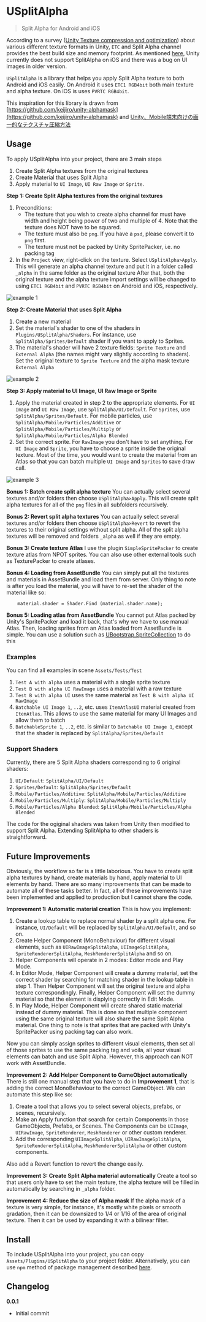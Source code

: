 # USplitAlpha

> Split Alpha for Android and iOS

According to a survey ([Unity Texture compression and optimization](http://minhhh.github.io/posts/unity-texture-compression-and-optimization)) about various different texture formats in Unity, `ETC` and Split Alpha channel provides the best build size and memory footprint. As mentioned [here](https://feedback.unity3d.com/suggestions/pvrtc-rgb-4bit-plus-alpha-split-texture-compression-dot-dot-dot), Unity currently does not support SplitAlpha on iOS and there was a bug on UI images in older version.

`USplitAlpha` is a library that helps you apply Split Alpha texture to both Android and iOS easily. On Android it uses `ETC1 RGB4bit` both main texture and alpha texture. On iOS is uses `PVRTC RGB4bit`.

This inspiration for this library is drawn from [https://github.com/keijiro/unity-alphamask](https://github.com/keijiro/unity-alphamask) and [Unity、Mobile端末向けの画一的なテクスチャ圧縮方法](https://web.archive.org/web/20160726041743/http://developers.mobage.jp/blog/texture-compression)

## Usage
To apply USplitAlpha into your project, there are 3 main steps

1. Create Split Alpha textures from the original textures
2. Create Material that uses Split Alpha
3. Apply material to `UI Image`, `UI Raw Image` or `Sprite`.

**Step 1: Create Split Alpha textures from the original textures**

1. Preconditions:
    * The texture that you wish to create alpha channel for must have width and height being power of two and multiple of 4. Note that the texture does NOT have to be squared.
    * The texture must also be `png`. If you have a `psd`, please convert it to `png` first.
    * The texture must not be packed by Unity SpritePacker, i.e. no packing tag
2. In the `Project` view, right-click on the texture. Select `USplitAlpha>Apply`. This will generate an alpha channel texture and put it in a folder called `_alpha` in the same folder as the original texture After that, both the original texture and the alpha texture import settings will be changed to using `ETC1 RGB4bit` and `PVRTC RGB4bit` on Android and iOS, respectively.

![example 1](/imgs/example1.png)

**Step 2: Create Material that uses Split Alpha**

1. Create a new material
2. Set the material's shader to one of the shaders in `Plugins/USplitAlpha/Shaders`. For instance, use `SplitAlpha/Sprites/Default` shader if you want to apply to Sprites.
3. The material's shader will have 2 texture fields: `Sprite Texture` and `External Alpha` (the names might vary slightly according to shaders). Set the original texture to `Sprite Texture` and the alpha mask texture `External Alpha`

![example 2](/imgs/example2.png)

**Step 3: Apply material to UI Image, UI Raw Image or Sprite**

1. Apply the material created in step 2 to the appropriate elements. For `UI Image` and `UI Raw Image`, use `SplitAlpha/UI/Default`. For `Sprites`, use `SplitAlpha/Sprites/Default`. For mobile particles, use `SplitAlpha/Mobile/Particles/Additive` or `SplitAlpha/Mobile/Particles/Multiply` or `SplitAlpha/Mobile/Particles/Alpha Blended`
2. Set the correct sprite. For `RawImage` you don't have to set anything. For `UI Image` and `Sprite`, you have to choose a sprite inside the original texture. Most of the time, you would want to create the material from an Atlas so that you can batch multiple `UI Image` and `Sprites` to save draw call.

![example 3](/imgs/example3.png)

**Bonus 1: Batch create split alpha texture**
You can actually select several textures and/or folders then choose `USplitAlpha>Apply`. This will create split alpha textures for all of the `png` files in all subfolders recursively.

**Bonus 2: Revert split alpha textures**
You can actually select several textures and/or folders then choose `USplitAlpha>Revert` to revert the textures to their original settings without split alpha. All of the split alpha textures will be removed and folders `_alpha` as well if they are empty.

**Bonus 3: Create texture Atlas**
I use the plugin `SimpleSpritePacker` to create texture atlas from NPOT sprites. You can also use other external tools such as TexturePacker to create atlases.

**Bonus 4: Loading from AssetBundle**
You can simply put all the textures and materials in AssetBundle and load them from server. Only thing to note is after you load the material, you will have to re-set the shader of the material like so:

```
    material.shader = Shader.Find (material.shader.name);
```

**Bonus 5: Loading atlas from AssetBundle**
You cannot put Atlas packed by Unity's SpritePacker and load it back, that's why we have to use manual Atlas. Then, loading sprites from an Atlas loaded from AssetBundle is simple. You can use a solution such as [UBootstrap.SpriteCollection](https://github.com/minhhh/UBootstrap.SpriteCollection) to do this


### Examples
You can find all examples in scene `Assets/Tests/Test`

1. `Test A with alpha` uses a material with a single sprite texture
2. `Test B with alpha UI RawImage` uses a material with a raw texture
3. `Test B with alpha UI` uses the same material as `Test B with alpha UI RawImage`
4. `Batchable UI Image 1`, `..2`, etc. uses `ItemAtlasUI` material created from `ItemAtlas`. This allows to use the same material for many UI Images and allow them to batch
5. `BatchableSprite 1`, `..2`, etc. is similar to `Batchable UI Image 1`, except that the shader is replaced by `SplitAlpha/Sprites/Default`

### Support Shaders
Currently, there are 5 Split Alpha shaders corresponding to 6 original shaders:

1. `UI/Default`: `SplitAlpha/UI/Default`
1. `Sprites/Default`: `SplitAlpha/Sprites/Default`
1. `Mobile/Particles/Additive`: `SplitAlpha/Mobile/Particles/Additive`
1. `Mobile/Particles/Multiply`: `SplitAlpha/Mobile/Particles/Multiply`
1. `Mobile/Particles/Alpha Blended`: `SplitAlpha/Mobile/Particles/Alpha Blended`

The code for the ogiginal shaders was taken from Unity then modified to support Split Alpha. Extending SplitAlpha to other shaders is straightforward.

## Future Improvements

Obviously, the workflow so far is a little laborious. You have to create split alpha textures by hand, create materials by hand, apply material to UI elements by hand. There are so many improvements that can be made to automate all of these tasks better. In fact, all of these improvements have been implemented and applied to production but I cannot share the code.

**Improvement 1: Automatic material creation**
This is how you implement:

1. Create a lookup table to replace normal shader by a split alpha one. For instance, `UI/Default` will be replaced by `SplitAlpha/UI/Default`, and so on.
2. Create Helper Component (MonoBehaviour) for different visual elements, such as `UIRawImageSplitAlpha`, `UIImageSplitAlpha`, `SpriteRendererSplitAlpha`, `MeshRendererSplitAlpha` and so on.
3. Helper Components will operate in 2 modes: Editor mode and Play Mode.
4. In Editor Mode, Helper Component will create a dummy material, set the correct shader by searching for matching shader in the lookup table in step 1. Then Helper Component will set the original texture and alpha texture correspondingly. Finally, Helper Component will set the dummy material so that the element is displying correctly in Edit Mode.
5. In Play Mode, Helper Component will create shared static material instead of dummy material. This is done so that multiple component using the same original texture will also share the same Split Alpha material. One thing to note is that sprites that are packed with Unity's SpritePacker using packing tag can also work.

Now you can simply assign sprites to different visual elements, then set all of those sprites to use the same packing tag and voila, all your visual elements can batch and use Split Alpha. However, this approach can NOT work with AssetBundle.

**Improvement 2: Add Helper Component to GameObject automatically**
There is still one manual step that you have to do in **Improvement 1**, that is adding the correct MonoBehaviour to the correct GameObject. We can automate this step like so:

1. Create a tool that allows you to select several objects, prefabs, or scenes, recursively.
2. Make an Apply function that search for certain Components in those GameObjects, Prefabs, or Scenes. The Components can be `UIImage`, `UIRawImage`, `SpriteRenderer`, `MeshRenderer` or other custom renderer.
3. Add the corresponding `UIImageSplitAlpha`, `UIRawImageSplitAlpha`, `SpriteRendererSplitAlpha`, `MeshRendererSplitAlpha` or other custom components.

Also add a Revert function to revert the change easily.

**Improvement 3: Create Split Alpha material automatically**
Create a tool so that users only have to set the main texture, the alpha texture will be filled in automatically by searching in `_alpha` folder.

**Improvement 4: Reduce the size of Alpha mask**
If the alpha mask of a texture is very simple, for instance, it's mostly white pixels or smooth gradation, then it can be downsized to 1/4 or 1/16 of the area of original texture. Then it can be used by expanding it with a bilinear filter.

## Install

To include USplitAlpha into your project, you can copy `Assets/Plugins/USplitAlpha` to your project folder. Alternatively, you can use `npm` method of package management described [here](https://github.com/minhhh/UBootstrap).

## Changelog

**0.0.1**

* Initial commit

<br/>

